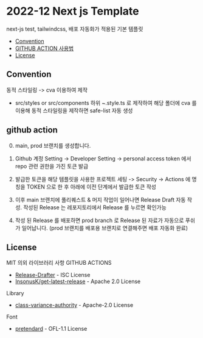 # 2022-12 Next js Template

next-js test, tailwindcss, 배포 자동화가 적용된 기본 템플릿

- [Convention](#convention)
- [GITHUB ACTION 사용법](#github-action)
- [License](#license)

## Convention

동적 스타일링 -> cva 이용하여 제작

- src/styles or src/components 하위 ~.style.ts 로 제작하여 해당 폴더에 cva 를 이용해 동적 스타일링을 제작하면 safe-list 자동 생성

## github action

0. main, prod 브랜치를 생성합니다.

1. Github 계정 Setting -> Developer Setting -> personal access token 에서 repo 관련 권한을 가진 토큰 발급

2. 발급한 토큰을 해당 템플릿을 사용한 프로젝트 세팅 -> Security -> Actions 에 명칭을 TOKEN 으로 한 후 아래에 이전 단계에서 발급한 토큰 작성

3. 이후 main 브랜치에 풀리퀘스트 & 머지 작업이 일어나면 Release Draft 자동 작성. 작성된 Release 는 레포지토리에서 Release 를 누르면 확인가능

4. 작성 된 Release 를 배포하면 prod branch 로 Release 된 자료가 자동으로 푸쉬가 일어납니다. (prod 브랜치를 배포용 브랜치로 연결해주면 배포 자동화 완료)

## License

MIT 의외 라이브러리 사항
GITHUB ACTIONS

- [Release-Drafter](https://github.com/release-drafter/release-drafter) - ISC License
- [InsonusK/get-latest-release](https://github.com/InsonusK/get-latest-release) - Apache 2.0 License

Library

- [class-variance-authority](https://github.com/joe-bell/cva) - Apache-2.0 License

Font

- [pretendard](https://github.com/orioncactus/pretendard) - OFL-1.1 License
